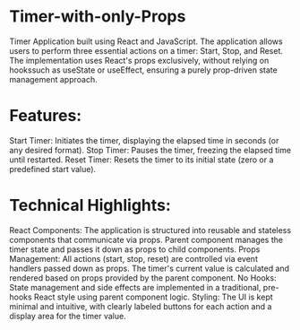 # Timer-with-only-Props
Timer Application built using React and JavaScript. The application allows users to perform three essential actions on a timer: Start, Stop, and Reset. The implementation uses React's props exclusively, without relying on hookssuch as useState or useEffect, ensuring a purely prop-driven state management approach.

# Features:
Start Timer: Initiates the timer, displaying the elapsed time in seconds (or any desired format).
Stop Timer: Pauses the timer, freezing the elapsed time until restarted.
Reset Timer: Resets the timer to its initial state (zero or a predefined start value).

# Technical Highlights:
React Components:
The application is structured into reusable and stateless components that communicate via props.
Parent component manages the timer state and passes it down as props to child components.
Props Management:
All actions (start, stop, reset) are controlled via event handlers passed down as props.
The timer's current value is calculated and rendered based on props provided by the parent component.
No Hooks:
State management and side effects are implemented in a traditional, pre-hooks React style using parent component logic.
Styling:
The UI is kept minimal and intuitive, with clearly labeled buttons for each action and a display area for the timer value.

